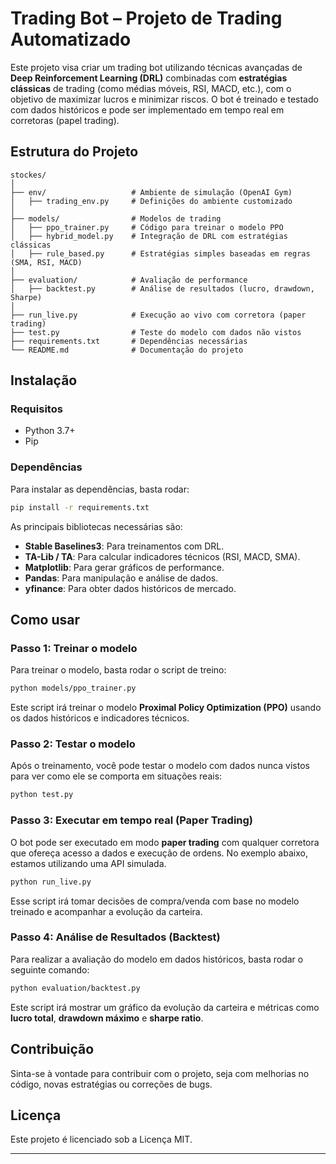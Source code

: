 # Trading Bot – Projeto de Trading Automatizado

Este projeto visa criar um trading bot utilizando técnicas avançadas de **Deep Reinforcement Learning (DRL)** combinadas com **estratégias clássicas** de trading (como médias móveis, RSI, MACD, etc.), com o objetivo de maximizar lucros e minimizar riscos. O bot é treinado e testado com dados históricos e pode ser implementado em tempo real em corretoras (papel trading).

## Estrutura do Projeto

```
stockes/
│
├── env/                   # Ambiente de simulação (OpenAI Gym)
│   ├── trading_env.py     # Definições do ambiente customizado
│
├── models/                # Modelos de trading
│   ├── ppo_trainer.py     # Código para treinar o modelo PPO
│   ├── hybrid_model.py    # Integração de DRL com estratégias clássicas
│   ├── rule_based.py      # Estratégias simples baseadas em regras (SMA, RSI, MACD)
│
├── evaluation/            # Avaliação de performance
│   ├── backtest.py        # Análise de resultados (lucro, drawdown, Sharpe)
│
├── run_live.py            # Execução ao vivo com corretora (paper trading)
├── test.py                # Teste do modelo com dados não vistos
├── requirements.txt       # Dependências necessárias
└── README.md              # Documentação do projeto
```

## Instalação

### Requisitos
- Python 3.7+
- Pip

### Dependências

Para instalar as dependências, basta rodar:

```bash
pip install -r requirements.txt
```

As principais bibliotecas necessárias são:

- **Stable Baselines3**: Para treinamentos com DRL.
- **TA-Lib / TA**: Para calcular indicadores técnicos (RSI, MACD, SMA).
- **Matplotlib**: Para gerar gráficos de performance.
- **Pandas**: Para manipulação e análise de dados.
- **yfinance**: Para obter dados históricos de mercado.

## Como usar

### Passo 1: Treinar o modelo

Para treinar o modelo, basta rodar o script de treino:

```bash
python models/ppo_trainer.py
```

Este script irá treinar o modelo **Proximal Policy Optimization (PPO)** usando os dados históricos e indicadores técnicos.

### Passo 2: Testar o modelo

Após o treinamento, você pode testar o modelo com dados nunca vistos para ver como ele se comporta em situações reais:

```bash
python test.py
```

### Passo 3: Executar em tempo real (Paper Trading)

O bot pode ser executado em modo **paper trading** com qualquer corretora que ofereça acesso a dados e execução de ordens. No exemplo abaixo, estamos utilizando uma API simulada.

```bash
python run_live.py
```

Esse script irá tomar decisões de compra/venda com base no modelo treinado e acompanhar a evolução da carteira.

### Passo 4: Análise de Resultados (Backtest)

Para realizar a avaliação do modelo em dados históricos, basta rodar o seguinte comando:

```bash
python evaluation/backtest.py
```

Este script irá mostrar um gráfico da evolução da carteira e métricas como **lucro total**, **drawdown máximo** e **sharpe ratio**.

## Contribuição

Sinta-se à vontade para contribuir com o projeto, seja com melhorias no código, novas estratégias ou correções de bugs.

## Licença

Este projeto é licenciado sob a Licença MIT.

---